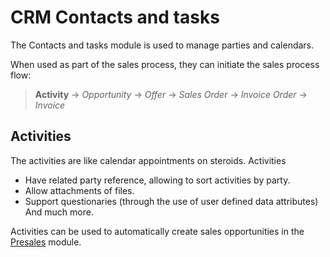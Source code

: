 # CRM Contacts and tasks

The Contacts and tasks module is used to manage parties and calendars.

When used as part of the sales process, they can initiate the sales process flow:

> **Activity** → *Opportunity* → *Offer* → *Sales Order* → *Invoice Order* → *Invoice*

## Activities

The activities are like calendar appointments on steroids. Activities

* Have related party reference, allowing to sort activities by party.
* Allow attachments of files.
* Support questionaries (through the use of user defined data attributes)
And much more.

Activities can be used to automatically create sales opportunities in the [Presales](../presales/index.md) module.
